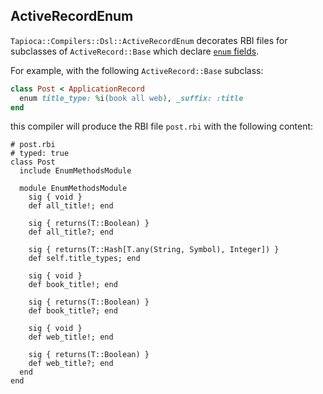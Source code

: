 ## ActiveRecordEnum

`Tapioca::Compilers::Dsl::ActiveRecordEnum` decorates RBI files for subclasses of
`ActiveRecord::Base` which declare [`enum` fields](https://api.rubyonrails.org/classes/ActiveRecord/Enum.html).

For example, with the following `ActiveRecord::Base` subclass:

~~~rb
class Post < ApplicationRecord
  enum title_type: %i(book all web), _suffix: :title
end
~~~

this compiler will produce the RBI file `post.rbi` with the following content:

~~~rbi
# post.rbi
# typed: true
class Post
  include EnumMethodsModule

  module EnumMethodsModule
    sig { void }
    def all_title!; end

    sig { returns(T::Boolean) }
    def all_title?; end

    sig { returns(T::Hash[T.any(String, Symbol), Integer]) }
    def self.title_types; end

    sig { void }
    def book_title!; end

    sig { returns(T::Boolean) }
    def book_title?; end

    sig { void }
    def web_title!; end

    sig { returns(T::Boolean) }
    def web_title?; end
  end
end
~~~
